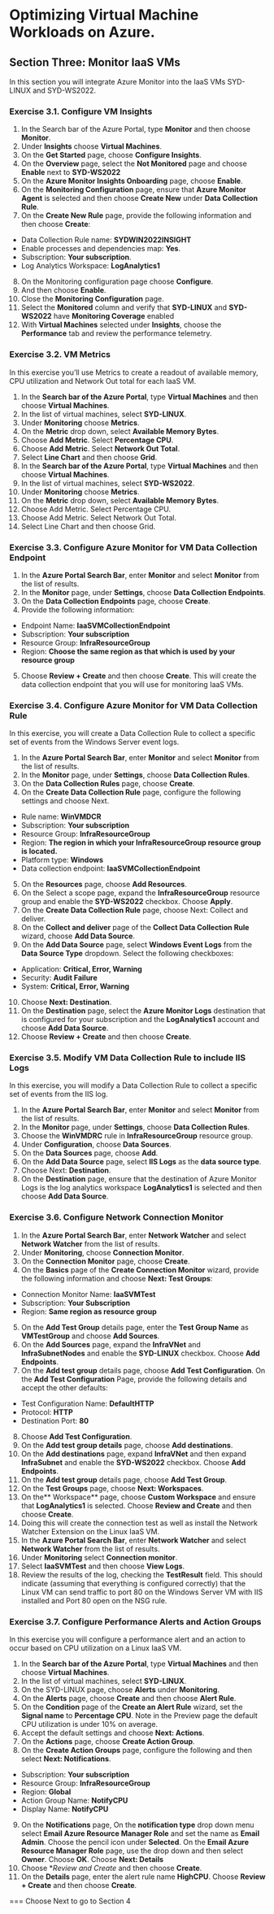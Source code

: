 # Optimizing Virtual Machine Workloads on Azure.

## Section Three: Monitor IaaS VMs

In this section you will integrate Azure Monitor into the IaaS VMs SYD-LINUX and SYD-WS2022.

### Exercise 3.1. Configure VM Insights

1. In the Search bar of the Azure Portal, type **Monitor** and then choose **Monitor**.
2. Under **Insights** choose **Virtual Machines**.
3. On the **Get Started** page, choose **Configure Insights**.
4. On the **Overview** page, select the **Not Monitored** page and choose **Enable** next to **SYD-WS2022**
5. On the **Azure Monitor Insights Onboarding** page, choose **Enable**.
6. On the **Monitoring Configuration** page, ensure that **Azure Monitor Agent** is selected and then choose **Create New** under **Data Collection Rule**.
7. On the **Create New Rule** page, provide the following information and then choose **Create**:
- Data Collection Rule name: **SYDWIN2022INSIGHT**
- Enable processes and dependencies map: **Yes**.
- Subscription: **Your subscription**.
- Log Analytics Workspace: **LogAnalytics1**
8. On the Monitoring configuration page choose **Configure**.
9. And then choose **Enable**.
10. Close the **Monitoring Configuration** page.
11. Select the **Monitored** column and verify that **SYD-LINUX** and **SYD-WS2022** have **Monitoring Coverage** enabled
12. With **Virtual Machines** selected under **Insights**, choose the **Performance** tab and review the performance telemetry.

### Exercise 3.2. VM Metrics

In this exercise you’ll use Metrics to create a readout of available memory, CPU utilization and Network Out total for each IaaS VM.

1. In the **Search bar of the Azure Portal**, type **Virtual Machines** and then choose **Virtual Machines**.
2. In the list of virtual machines, select **SYD-LINUX**.
3. Under **Monitoring** choose **Metrics**.
4. On the **Metric** drop down, select **Available Memory Bytes**.
5. Choose **Add Metric**. Select **Percentage CPU**.
6. Choose **Add Metric**. Select **Network Out Total**.
7. Select **Line Chart** and then choose **Grid**.
8. In the **Search bar of the Azure Portal**, type **Virtual Machines** and then choose **Virtual Machines**.
9. In the list of virtual machines, select **SYD-WS2022**.
10. Under **Monitoring** choose **Metrics**.
11. On the **Metric** drop down, select **Available Memory Bytes**.
12. Choose Add Metric. Select Percentage CPU.
13. Choose Add Metric. Select Network Out Total.
14. Select Line Chart and then choose Grid.

### Exercise 3.3. Configure Azure Monitor for VM Data Collection Endpoint

1. In the **Azure Portal Search Bar**, enter **Monitor** and select **Monitor** from the list of results.
2. In the **Monitor** page, under **Settings**, choose **Data Collection Endpoints**.
3. On the **Data Collection Endpoints** page, choose **Create**.
4. Provide the following information:
- Endpoint Name: **IaaSVMCollectionEndpoint**
- Subscription: **Your subscription**
- Resource Group: **InfraResourceGroup**
- Region: **Choose the same region as that which is used by your resource group**
5. Choose **Review + Create** and then choose **Create**. This will create the data collection endpoint that you will use for monitoring IaaS VMs.

### Exercise 3.4. Configure Azure Monitor for VM Data Collection Rule

In this exercise, you will create a Data Collection Rule to collect a specific set of events from the Windows Server event logs.

1. In the **Azure Portal Search Bar**, enter **Monitor** and select **Monitor** from the list of results.
2. In the **Monitor** page, under **Settings**, choose **Data Collection Rules**.
3. On the **Data Collection Rules** page, choose **Create**.
4. On the **Create Data Collection Rule** page, configure the following settings and choose Next.
- Rule name: **WinVMDCR**
- Subscription: **Your subscription**
- Resource Group: **InfraResourceGroup**
- Region: **The region in which your InfraResourceGroup resource group is located.**
- Platform type: **Windows**
- Data collection endpoint: **IaaSVMCollectionEndpoint**
5. On the **Resources** page, choose **Add Resources**.
6. On the Select a scope page, expand the **InfraResourceGroup** resource group and enable the **SYD-WS2022** checkbox. Choose **Apply**.
7. On the **Create Data Collection Rule** page, choose Next: Collect and deliver.
8. On the **Collect and deliver** page of the **Collect Data Collection Rule** wizard, choose **Add Data Source**.
9. On the **Add Data Source** page, select **Windows Event Logs** from the **Data Source Type** dropdown. Select the following checkboxes:
- Application: **Critical, Error, Warning**
- Security: **Audit Failure**
- System: **Critical, Error, Warning**
10. Choose **Next: Destination**.
11. On the **Destination** page, select the **Azure Monitor Logs** destination that is configured for your subscription and the **LogAnalytics1** account and choose **Add Data Source**.
12. Choose **Review + Create** and then choose **Create**.

### Exercise 3.5. Modify VM Data Collection Rule to include IIS Logs

In this exercise, you will modify a Data Collection Rule to collect a specific set of events from the IIS log.

1. In the **Azure Portal Search Bar**, enter **Monitor** and select **Monitor** from the list of results.
2. In the **Monitor** page, under **Settings**, choose **Data Collection Rules**.
3. Choose the **WinVMDRC** rule in **InfraResourceGroup** resource group.
4. Under **Configuration**, choose **Data Sources**.
5. On the **Data Sources** page, choose **Add**.
6. On the **Add Data Source** page, select **IIS Logs** as the **data source type**.
7. Choose Next: **Destination**.
8. On the **Destination** page, ensure that the destination of Azure Monitor Logs is the log analytics workspace **LogAnalytics1** is selected and then choose **Add Data Source**.

### Exercise 3.6. Configure Network Connection Monitor

1. In the **Azure Portal Search Bar**, enter **Network Watcher** and select **Network Watcher** from the list of results.
2. Under **Monitoring**, choose **Connection Monitor**.
3. On the **Connection Monitor** page, choose **Create**.
4. On the **Basics** page of the **Create Connection Monitor** wizard, provide the following information and choose **Next: Test Groups**:
- Connection Monitor Name: **IaaSVMTest**
- Subscription: **Your Subscription**
- Region: **Same region as resource group**
5. On the **Add Test Group** details page, enter the **Test Group Name** as **VMTestGroup** and choose **Add Sources**.
6. On the **Add Sources** page, expand the **InfraVNet** and **InfraSubnetNodes** and enable the **SYD-LINUX** checkbox. Choose **Add Endpoints**.
7. On the **Add test group** details page, choose **Add Test Configuration**. On the **Add Test Configuration** Page, provide the following details and accept the other defaults:
-  Test Configuration Name: **DefaultHTTP**
-  Protocol: **HTTP**
-  Destination Port: **80**
8. Choose **Add Test Configuration**.
9. On the **Add test group details** page, choose **Add destinations**.
10. On the **Add destinations** page, expand **InfraVNet** and then expand **InfraSubnet** and enable the **SYD-WS2022** checkbox. Choose **Add Endpoints**.
11. On the **Add test group** details page, choose **Add Test Group**.
12. On the **Test Groups** page, choose **Next: Workspaces**.
13. On the** Workspace** page, choose **Custom Workspace** and ensure that **LogAnalytics1** is selected. Choose **Review and Create** and then choose **Create**.
14. Doing this will create the connection test as well as install the Network Watcher Extension on the Linux IaaS VM.
15. In the **Azure Portal Search Bar**, enter **Network Watcher** and select **Network Watcher** from the list of results.
16. Under **Monitoring** select **Connection monitor**.
17. Select **IaaSVMTest** and then choose **View Logs**.
18. Review the results of the log, checking the **TestResult** field. This should indicate (assuming that everything is configured correctly) that the Linux VM can send traffic to port 80 on the Windows Server VM with IIS installed and Port 80 open on the NSG rule.

### Exercise 3.7. Configure Performance Alerts and Action Groups

In this exercise you will configure a performance alert and an action to occur based on CPU utilization on a Linux IaaS VM.

1. In the **Search bar of the Azure Portal**, type **Virtual Machines** and then choose **Virtual Machines**.
2. In the list of virtual machines, select **SYD-LINUX**.
3. On the SYD-LINUX page, choose **Alerts** under **Monitoring**.
4. On the **Alerts** page, choose **Create** and then choose **Alert Rule**.
5. On the **Condition** page of the **Create an Alert Rule** wizard, set the **Signal name** to **Percentage CPU**. Note in the Preview page the default CPU utilization is under 10% on average.
6. Accept the default settings and choose **Next: Actions**.
7. On the **Actions** page, choose **Create Action Group**.
8. On the **Create Action Groups** page, configure the following and then select **Next: Notifications**.
-  Subscription: **Your subscription**
-  Resource Group: **InfraResourceGroup**
-  Region: **Global**
-  Action Group Name: **NotifyCPU**
-  Display Name: **NotifyCPU**
9.  On the **Notifications** page, On the **notification type** drop down menu select **Email Azure Resource Manager Role** and set the name as **Email Admin**. Choose the pencil icon under **Selected**. On the **Email Azure Resource Manager Role** page, use the drop down and then select **Owner**. Choose **OK**. Choose **Next: Details**
10. Choose **Review and Create* and then choose **Create**.
11. On the **Details** page, enter the alert rule name **HighCPU**. Choose **Review + Create** and then choose **Create**.

===
Choose Next to go to Section 4